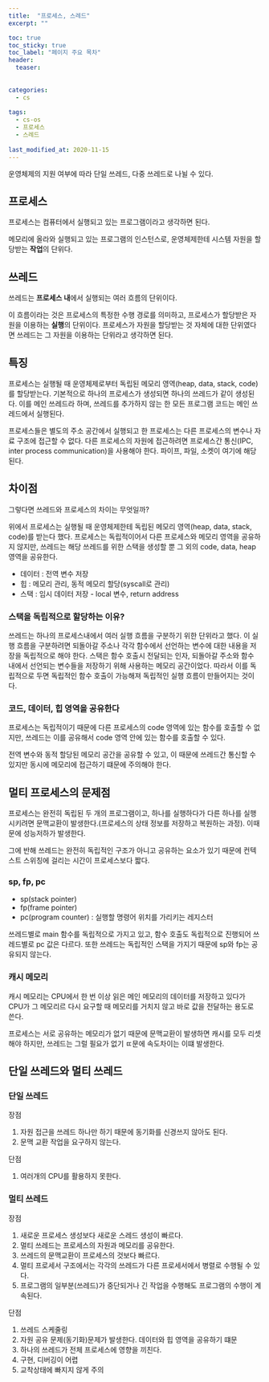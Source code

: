 ```yaml
---
title:  "프로세스, 스레드"
excerpt: ""

toc: true
toc_sticky: true
toc_label: "페이지 주요 목차"
header:
  teaser: 
  
  
categories:
  - cs
  
tags:
  - cs-os
  - 프로세스
  - 스레드
  
last_modified_at: 2020-11-15
---
```


운영체제의 지원 여부에 따라 단일 쓰레드, 다중 쓰레드로 나뉠 수 있다.

## 프로세스

프로세스는 컴퓨터에서 실행되고 있는 프로그램이라고 생각하면 된다.

메모리에 올라와 실행되고 있는 프로그램의 인스턴스로, 운영체제한테 시스템 자원을 할당받는 **작업**의 단위다.

## 쓰레드

쓰레드는 **프로세스 내**에서 실행되는 여러 흐름의 단위이다.

이 흐름이라는 것은 프로세스의 특정한 수행 경로를 의미하고, 프로세스가 할당받은 자원을 이용하는 **실행**의 단위이다.
프로세스가 자원을 할당받는 것 자체에 대한 단위였다면 쓰레드는 그 자원을 이용하는 단위라고 생각하면 된다.

## 특징

프로세스는 실행될 때 운영체제로부터 독립된 메모리 영역(heap, data, stack, code)를 할당받는다. 기본적으로 하나의 프로세스가 생성되면
하나의 쓰레드가 같이 생성된다. 이를 메인 쓰레드라 하며, 쓰레드를 추가하지 않는 한 모든 프로그램 코드는 메인 쓰레드에서 실행된다.

프로세스들은 별도의 주소 공간에서 실행되고 한 프로세스는 다른 프로세스의 변수나 자료 구조에 접근할 수 없다. 다른 프로세스의
자원에 접근하려면 프로세스간 통신(IPC, inter process communication)을 사용해야 한다. 파이프, 파일, 소켓이 여기에 해당된다.

## 차이점

그렇다면 쓰레드와 프로세스의 차이는 무엇일까?

위에서 프로세스는 실행될 때 운영체제한테 독립된 메모리 영역(heap, data, stack, code)를 받는다 했다. 프로세스는 독립적이어서 다른 프로세스와 메모리 영역을 공유하지 않지만, 쓰레드는 해당 쓰레드를 위한 스택을 생성할 뿐 그 외의 code, data, heap 영역을 공유한다.

* 데이터 : 전역 변수 저장
* 힙 : 메모리 관리, 동적 메모리 할당(syscall로 관리)
* 스택 : 임시 데이터 저장 - local 변수, return address

### 스택을 독립적으로 할당하는 이유?

쓰레드는 하나의 프로세스내에서 여러 실행 흐름을 구분하기 위한 단위라고 했다. 이 실행 흐름을 구분하려면 
되돌아갈 주소나 각각 함수에서 선언하는 변수에 대한 내용을 저장을 독립적으로 해야 한다. 스택은 함수 호출시 전달되는 인자, 되돌아갈 주소와 함수 내에서 선언되는 변수들을 저장하기 위해 사용하는 메모리 공간이었다. 따라서 이를 독립적으로 두면 독립적인 함수 호출이 가능해져 독립적인 실행 흐름이 만들어지는 것이다.

### 코드, 데이터, 힙 영역을 공유한다

프로세스는 독립적이기 때문에 다른 프로세스의 code 영역에 있는 함수를 호출할 수 없지만, 쓰레드는 이를 공유해서 code 영역 안에 있는 함수를 호출할 수 있다.

전역 변수와 동적 할당된 메모리 공간을 공유할 수 있고, 이 때문에 쓰레드간 통신할 수 있지만 동시에 메모리에 접근하기 떄문에 주의해야 한다.

## 멀티 프로세스의 문제점

프로세스는 완전히 독립된 두 개의 프로그램이고, 하나를 실행하다가 다른 하나를 실행시키려면 문맥교환이 발생한다.(프로세스의 상태 정보를 저장하고 복원하는 과정). 이때문에 성능저하가 발생한다.

그에 반해 쓰레드는 완전히 독립적인 구조가 아니고 공유하는 요소가 있기 때문에 컨텍스트 스위칭에 걸리는 시간이 프로세스보다 짧다. 

### sp, fp, pc

* sp(stack pointer)
* fp(frame pointer)
* pc(program counter) : 실행할 명령어 위치를 가리키는 레지스터

쓰레드별로 main 함수를 독립적으로 가지고 있고, 함수 호출도 독립적으로 진행되어 쓰레드별로 pc 값은 다르다. 또한 쓰레드는 독립적인 스택을 가지기 때문에 sp와 fp는 공유되지 않는다.

### 캐시 메모리

캐시 메모리는 CPU에서 한 번 이상 읽은 메인 메모리의 데이터를 저장하고 있다가 CPU가 그 메모리르 다시 요구할 때 메모리를 거치지 않고 바로 값을 전달하는 용도로 쓴다.

프로세스는 서로 공유하는 메모리가 없기 때문에 문맥교환이 발생하면 캐시를 모두 리셋해야 하지만, 쓰레드는 그럴 필요가 없기 ㄸ문에 속도차이는 이떄 발생한다.

## 단일 쓰레드와 멀티 쓰레드

### 단일 쓰레드

장점

1. 자원 접근을 쓰레드 하나만 하기 때문에 동기화를 신경쓰지 않아도 된다.
2. 문맥 교환 작업을 요구하지 않는다.

단점

1. 여러개의 CPU를 활용하지 못한다.

### 멀티 쓰레드

장점

1. 새로운 프로세스 생성보다 새로운 스레드 생성이 빠르다.
2. 멀티 쓰레드는 프로세스의 자원과 메모리를 공유한다.
3. 쓰레드의 문맥교환이 프로세스의 것보다 빠르다.
4. 멀티 프로세서 구조에서는 각각의 쓰레드가 다른 프로세서에서 병렬로 수행될 수 있다.
5. 프로그램의 일부분(쓰레드)가 중단되거나 긴 작업을 수행해도 프로그램의 수행이 계속된다.

단점

1. 쓰레드 스케줄링
2. 자원 공유 문제(동기화)문제가 발생한다. 데이터와 힙 영역을 공유하기 떄문
3. 하나의 쓰레드가 전체 프로세스에 영향을 끼친다.
4. 구현, 디버깅이 어렵
5. 교착상태에 빠지지 않게 주의



